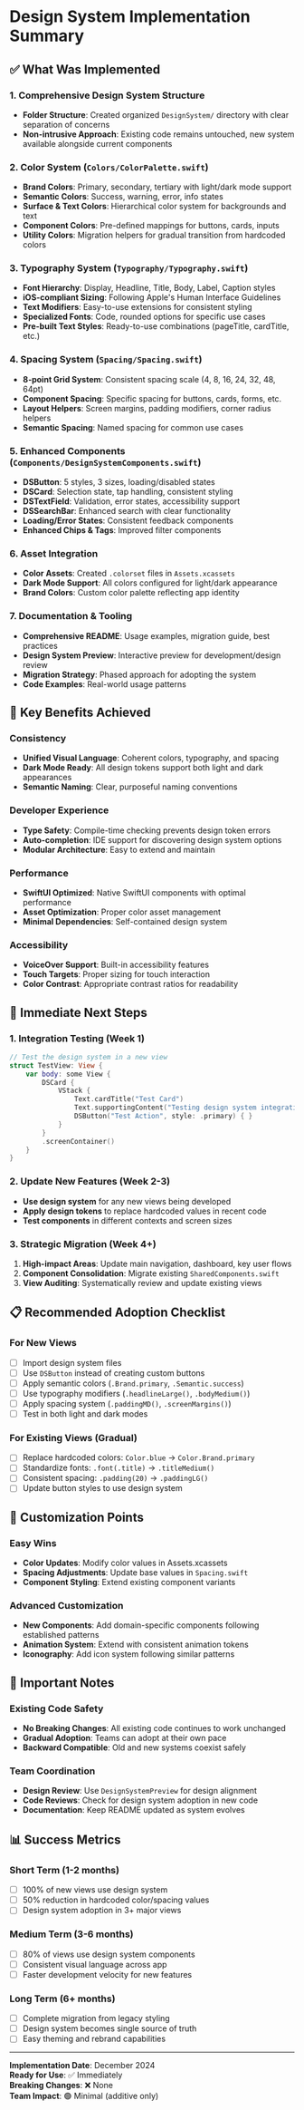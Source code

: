 # Design System Implementation Summary

## ✅ What Was Implemented

### 1. Comprehensive Design System Structure
- **Folder Structure**: Created organized `DesignSystem/` directory with clear separation of concerns
- **Non-intrusive Approach**: Existing code remains untouched, new system available alongside current components

### 2. Color System (`Colors/ColorPalette.swift`)
- **Brand Colors**: Primary, secondary, tertiary with light/dark mode support
- **Semantic Colors**: Success, warning, error, info states
- **Surface & Text Colors**: Hierarchical color system for backgrounds and text
- **Component Colors**: Pre-defined mappings for buttons, cards, inputs
- **Utility Colors**: Migration helpers for gradual transition from hardcoded colors

### 3. Typography System (`Typography/Typography.swift`)
- **Font Hierarchy**: Display, Headline, Title, Body, Label, Caption styles
- **iOS-compliant Sizing**: Following Apple's Human Interface Guidelines
- **Text Modifiers**: Easy-to-use extensions for consistent styling
- **Specialized Fonts**: Code, rounded options for specific use cases
- **Pre-built Text Styles**: Ready-to-use combinations (pageTitle, cardTitle, etc.)

### 4. Spacing System (`Spacing/Spacing.swift`)
- **8-point Grid System**: Consistent spacing scale (4, 8, 16, 24, 32, 48, 64pt)
- **Component Spacing**: Specific spacing for buttons, cards, forms, etc.
- **Layout Helpers**: Screen margins, padding modifiers, corner radius helpers
- **Semantic Spacing**: Named spacing for common use cases

### 5. Enhanced Components (`Components/DesignSystemComponents.swift`)
- **DSButton**: 5 styles, 3 sizes, loading/disabled states
- **DSCard**: Selection state, tap handling, consistent styling
- **DSTextField**: Validation, error states, accessibility support
- **DSSearchBar**: Enhanced search with clear functionality
- **Loading/Error States**: Consistent feedback components
- **Enhanced Chips & Tags**: Improved filter components

### 6. Asset Integration
- **Color Assets**: Created `.colorset` files in `Assets.xcassets`
- **Dark Mode Support**: All colors configured for light/dark appearance
- **Brand Colors**: Custom color palette reflecting app identity

### 7. Documentation & Tooling
- **Comprehensive README**: Usage examples, migration guide, best practices
- **Design System Preview**: Interactive preview for development/design review
- **Migration Strategy**: Phased approach for adopting the system
- **Code Examples**: Real-world usage patterns

## 🎯 Key Benefits Achieved

### Consistency
- **Unified Visual Language**: Coherent colors, typography, and spacing
- **Dark Mode Ready**: All design tokens support both light and dark appearances
- **Semantic Naming**: Clear, purposeful naming conventions

### Developer Experience
- **Type Safety**: Compile-time checking prevents design token errors
- **Auto-completion**: IDE support for discovering design system options
- **Modular Architecture**: Easy to extend and maintain

### Performance
- **SwiftUI Optimized**: Native SwiftUI components with optimal performance
- **Asset Optimization**: Proper color asset management
- **Minimal Dependencies**: Self-contained design system

### Accessibility
- **VoiceOver Support**: Built-in accessibility features
- **Touch Targets**: Proper sizing for touch interaction
- **Color Contrast**: Appropriate contrast ratios for readability

## 🚀 Immediate Next Steps

### 1. Integration Testing (Week 1)
```swift
// Test the design system in a new view
struct TestView: View {
    var body: some View {
        DSCard {
            VStack {
                Text.cardTitle("Test Card")
                Text.supportingContent("Testing design system integration")
                DSButton("Test Action", style: .primary) { }
            }
        }
        .screenContainer()
    }
}
```

### 2. Update New Features (Week 2-3)
- **Use design system** for any new views being developed
- **Apply design tokens** to replace hardcoded values in recent code
- **Test components** in different contexts and screen sizes

### 3. Strategic Migration (Week 4+)
1. **High-impact Areas**: Update main navigation, dashboard, key user flows
2. **Component Consolidation**: Migrate existing `SharedComponents.swift` 
3. **View Auditing**: Systematically review and update existing views

## 📋 Recommended Adoption Checklist

### For New Views
- [ ] Import design system files
- [ ] Use `DSButton` instead of creating custom buttons
- [ ] Apply semantic colors (`.Brand.primary`, `.Semantic.success`)
- [ ] Use typography modifiers (`.headlineLarge()`, `.bodyMedium()`)
- [ ] Apply spacing system (`.paddingMD()`, `.screenMargins()`)
- [ ] Test in both light and dark modes

### For Existing Views (Gradual)
- [ ] Replace hardcoded colors: `Color.blue` → `Color.Brand.primary`
- [ ] Standardize fonts: `.font(.title)` → `.titleMedium()`
- [ ] Consistent spacing: `.padding(20)` → `.paddingLG()`
- [ ] Update button styles to use design system

## 🔧 Customization Points

### Easy Wins
- **Color Updates**: Modify color values in Assets.xcassets
- **Spacing Adjustments**: Update base values in `Spacing.swift`
- **Component Styling**: Extend existing component variants

### Advanced Customization
- **New Components**: Add domain-specific components following established patterns
- **Animation System**: Extend with consistent animation tokens
- **Iconography**: Add icon system following similar patterns

## 🚨 Important Notes

### Existing Code Safety
- **No Breaking Changes**: All existing code continues to work unchanged
- **Gradual Adoption**: Teams can adopt at their own pace
- **Backward Compatible**: Old and new systems coexist safely

### Team Coordination
- **Design Review**: Use `DesignSystemPreview` for design alignment
- **Code Reviews**: Check for design system adoption in new code
- **Documentation**: Keep README updated as system evolves

## 📊 Success Metrics

### Short Term (1-2 months)
- [ ] 100% of new views use design system
- [ ] 50% reduction in hardcoded color/spacing values
- [ ] Design system adoption in 3+ major views

### Medium Term (3-6 months)
- [ ] 80% of views use design system components
- [ ] Consistent visual language across app
- [ ] Faster development velocity for new features

### Long Term (6+ months)
- [ ] Complete migration from legacy styling
- [ ] Design system becomes single source of truth
- [ ] Easy theming and rebrand capabilities

---

**Implementation Date**: December 2024  
**Ready for Use**: ✅ Immediately  
**Breaking Changes**: ❌ None  
**Team Impact**: 🟢 Minimal (additive only)